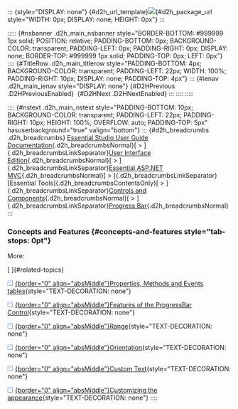 ::: {style="DISPLAY: none"}
[](ms-xhelp:///?Id=d2h_url_template){#d2h_url_template}![](!package_url!){#d2h_package_url style="WIDTH: 0px; DISPLAY: none; HEIGHT: 0px"}
:::

::::: {#nsbanner .d2h_main_nsbanner style="BORDER-BOTTOM: #999999 1px solid; POSITION: relative; PADDING-BOTTOM: 0px; BACKGROUND-COLOR: transparent; PADDING-LEFT: 0px; PADDING-RIGHT: 0px; DISPLAY: none; BORDER-TOP: #999999 1px solid; PADDING-TOP: 0px; LEFT: 0px"}
:::: {#TitleRow .d2h_main_titlerow style="PADDING-BOTTOM: 4px; BACKGROUND-COLOR: transparent; PADDING-LEFT: 22px; WIDTH: 100%; PADDING-RIGHT: 10px; DISPLAY: none; PADDING-TOP: 4px"}
::: {#ienav .d2h_main_ienav style="DISPLAY: none"}
[](ms-xhelp:///?Id=39aed087-6637-42be-91ba-6fd47ee52f90){#D2HPrevious .D2HPreviousEnabled}  [](ms-xhelp:///?Id=b7f4492f-cd34-4c74-a83c-228b6a583987){#D2HNext .D2HNextEnabled}
:::
::::
:::::

:::: {#nstext .d2h_main_nstext style="PADDING-BOTTOM: 10px; BACKGROUND-COLOR: transparent; PADDING-LEFT: 22px; PADDING-RIGHT: 10px; HEIGHT: 100%; OVERFLOW: auto; PADDING-TOP: 5px" hasuserbackground="true" valign="bottom"}
::: {#d2h_breadcrumbs .d2h_breadcrumbs}
[Essential Studio User Guide Documentation](ms-xhelp:///?Id=12457748-09e3-4d74-a240-8e049cedf030){.d2h_breadcrumbsNormal}[ \> ]{.d2h_breadcrumbsLinkSeparator}[User Interface Edition](ms-xhelp:///?Id=c29296b7-531c-413b-a0ec-488ca1f7f669){.d2h_breadcrumbsNormal}[ \> ]{.d2h_breadcrumbsLinkSeparator}[Essential ASP.NET MVC](ms-xhelp:///?Id=4b14e7d1-65c4-4f67-b1aa-2c37709905a5){.d2h_breadcrumbsNormal}[ \> ]{.d2h_breadcrumbsLinkSeparator}[Essential Tools]{.d2h_breadcrumbsContentsOnly}[ \> ]{.d2h_breadcrumbsLinkSeparator}[Controls and Components](ms-xhelp:///?Id=f0af2fff-6f00-4ca4-85a6-54e41ac5dc96){.d2h_breadcrumbsNormal}[ \> ]{.d2h_breadcrumbsLinkSeparator}[Progress Bar](ms-xhelp:///?Id=07685639-6970-4e9f-b5df-4d1b989a6824){.d2h_breadcrumbsNormal}
:::

### Concepts and Features {#concepts-and-features style="tab-stops: 0pt"}

More:

[ ]{#related-topics}

[![](button.gif){border="0" align="absMiddle"}Properties, Methods and Events tables](ms-xhelp:///?Id=65a645ca-6722-4424-b430-a0dc6820ee21){style="TEXT-DECORATION: none"}

[![](button.gif){border="0" align="absMiddle"}Features of the ProgressBar Control](ms-xhelp:///?Id=10ecd903-c06d-49fe-a0de-ba1f5fee05d2){style="TEXT-DECORATION: none"}

[![](button.gif){border="0" align="absMiddle"}Range](ms-xhelp:///?Id=9dd0fa54-18f8-49c7-b243-68b8692ad9cb){style="TEXT-DECORATION: none"}

[![](button.gif){border="0" align="absMiddle"}Orientation](ms-xhelp:///?Id=f1a6b85d-cc59-4fc0-ae58-682333cb053d){style="TEXT-DECORATION: none"}

[![](button.gif){border="0" align="absMiddle"}Custom Text](ms-xhelp:///?Id=baf3c65a-1948-40e2-8c66-ea80d0500e3a){style="TEXT-DECORATION: none"}

[![](button.gif){border="0" align="absMiddle"}Customizing the appearance](ms-xhelp:///?Id=30399b84-4ecd-4ab8-b20d-8c948521b41b){style="TEXT-DECORATION: none"}
::::
